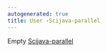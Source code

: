```yaml
---
autogenerated: true
title: User ›Scijava-parallel
---
```


Empty [Scijava-parallel](/software/scijava-parallel)
